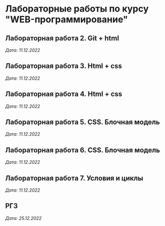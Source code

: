 # Лабораторные работы по курсу "WEB-программирование"

## Лабораторная работа 2. Git + html

*Дата: 11.12.2022*

## Лабораторная работа 3. Html + css

*Дата: 11.12.2022*

## Лабораторная работа 4. Html + css

*Дата: 11.12.2022*

## Лабораторная работа 5. CSS. Блочная модель

*Дата: 11.12.2022*

## Лабораторная работа 6. CSS. Блочная модель

*Дата: 11.12.2022*

## Лабораторная работа 7. Условия и циклы

*Дата: 11.12.2022*

## РГЗ

*Дата: 25.12.2022*